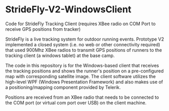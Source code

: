 # StrideFly-V2-WindowsClient
Code for StrideFly Tracking Client (requires XBee radio on COM Port to receive GPS positions from tracker)

StrideFly is a live tracking system for outdoor running events. Prototype V2 implemented a closed system (i.e. no web or other connectivity required) that used 900Mhz XBee radios to transmit GPS positions of runners to the tracking client (a windows tablet) at the base camp.

The code in this repository is for the Windows-based client that receives the tracking positions and shows the runner's position on a pre-configured map with corresponding satellite image. The client software utilizes the high-level WPF (Windows Presentation Framework) and also makes use of a positioning/mapping component provided by Telerik.

Positions are received from an XBee radio that needs to be connected to the COM port (or virtual com port over USB) on the client machine.
